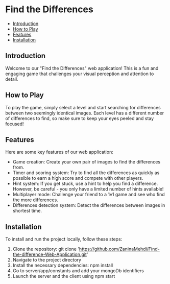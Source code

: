 # Find the Differences

- [Introduction](#introduction)
- [How to Play](#how-to-play)
- [Features](#features)
- [Installation](#installation)

## Introduction

Welcome to our "Find the Differences" web application! This is a fun and engaging game that challenges your visual perception and attention to detail.

## How to Play

To play the game, simply select a level and start searching for differences between two seemingly identical images. Each level has a different number of differences to find, so make sure to keep your eyes peeled and stay focused!

## Features

Here are some key features of our web application:

- Game creation: Create your own pair of images to find the differences from.
- Timer and scoring system: Try to find all the differences as quickly as possible to earn a high score and compete with other players.
- Hint system: If you get stuck, use a hint to help you find a difference. However, be careful - you only have a limited number of hints available!
- Multiplayer mode: Challenge your friend to a 1v1 game and see who find the more differences.
- Differences detection system: Detect the differences between images in shortest time.

## Installation

To install and run the project locally, follow these steps:

1. Clone the repository: git clone 'https://github.com/ZaninaMehdi/Find-the-difference-Web-Application.git'
2. Navigate to the project directory
3. Install the necessary dependencies: npm install
4. Go to server/app/constants and add your mongoDb identifiers
5. Launch the server and the client using npm start

